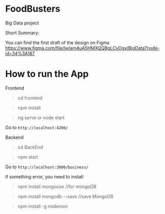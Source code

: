 # FoodBusters
Big Data project

Short Summary: 

You can find the first draft of the design on Figma 
https://www.figma.com/file/Iwlam4uA5HMXQQBgLCvOgy/BigData?node-id=34%3A187

# How to run the App

Frontend

> cd frontend

> npm install

> ng serve or node start

Go to  `http://localhost:4200/`

Backend

> cd BackEnd

> npm start

Go to  `http://localhost:3000/business/`

if something error, you need to install

> npm install mongoose      //for mongoDB

> npm install mongodb --save  //save MongoDB 

> npm install -g nodemon


